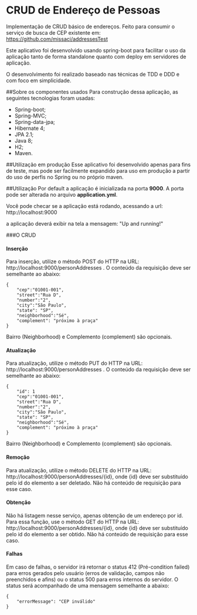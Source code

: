 CRUD de Endereço de Pessoas
==================================
Implementação de CRUD básico de endereços. Feito para consumir o serviço de busca de CEP existente em: https://github.com/missaci/addressesTest

Este aplicativo foi desenvolvido usando spring-boot para facilitar o uso da aplicação tanto de forma standalone quanto com deploy em servidores de aplicação.

O desenvolvimento foi realizado baseado nas técnicas de TDD e DDD e com foco em simplicidade.

##Sobre os componentes usados
Para construção dessa aplicação, as seguintes tecnologias foram usadas:

- Spring-boot;
- Spring-MVC;
- Spring-data-jpa;
- Hibernate 4;
- JPA 2.1;
- Java 8;
- H2;
- Maven.

##Utilização em produção
Esse aplicativo foi desenvolvido apenas para fins de teste, mas pode ser facilmente expandido para uso em produção a partir do uso de perfis no Spring ou no próprio maven. 

##Utilização
Por default a aplicação é inicializada na porta **9000**. A porta pode ser alterada no arquivo **application.yml**.

Você pode checar se a aplicação está rodando, acessando a url:
http://localhost:9000

a aplicação deverá exibir na tela a mensagem: "Up and running!"

###O CRUD

#### Inserção

Para inserção, utilize o método POST do HTTP na URL: http://localhost:9000/personAddresses .
O conteúdo da requisição deve ser semelhante ao abaixo:

    {
    	"cep":"01001-001", 
    	"street":"Rua D", 
    	"number":"2", 
    	"city":"São Paulo", 
    	"state": "SP", 
    	"neighborhood":"Sé",
    	"complement": "próximo à praça"
    }

Bairro (Neighborhood) e Complemento (complement) são opcionais.

#### Atualização
Para atualização, utilize o método PUT do HTTP na URL: http://localhost:9000/personAddresses .
O conteúdo da requisição deve ser semelhante ao abaixo:

    {
    	"id": 1
    	"cep":"01001-001", 
    	"street":"Rua D", 
    	"number":"2", 
    	"city":"São Paulo", 
    	"state": "SP", 
    	"neighborhood":"Sé",
    	"complement": "próximo à praça"
    }

Bairro (Neighborhood) e Complemento (complement) são opcionais.

#### Remoção
Para atualização, utilize o método DELETE do HTTP na URL: http://localhost:9000/personAddresses/{id}, onde {id} deve ser substituído pelo id do elemento a ser deletado.
Não há conteúdo de requisição para esse caso.

#### Obtenção
Não há listagem nesse serviço, apenas obtenção de um endereço por id. Para essa função, use o método GET do HTTP na URL: http://localhost:9000/personAddresses/{id}, onde {id} deve ser substituído pelo id do elemento a ser obtido.
Não há conteúdo de requisição para esse caso.

#### Falhas
Em caso de falhas, o servidor irá retornar o status 412 (Pré-condition failed) para erros gerados pelo usuário (erros de validação, campos não preenchidos e afins) ou o status 500 para erros internos do servidor.
O status será acompanhado de uma mensagem semelhante a abaixo:


	{
		"errorMessage": "CEP inválido"
	}
